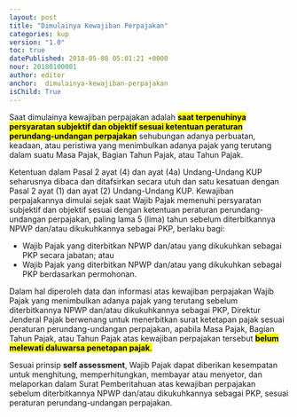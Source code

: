 ```yaml
---
layout: post
title: "Dimulainya Kewajiban Perpajakan"
categories: kup
version: "1.0"
toc: true
datePublished: 2018-05-08 05:01:21 +0000
nour: 20180100001
author: editor
anchor:  dimulainya-kewajiban-perpajakan
isChild: True
---
```

Saat dimulainya kewajiban perpajakan adalah <mark><strong>saat terpenuhinya persyaratan subjektif dan objektif sesuai ketentuan peraturan perundang-undangan perpajakan</strong></mark> sehubungan adanya perbuatan, keadaan, atau peristiwa yang menimbulkan adanya pajak yang terutang dalam suatu Masa Pajak, Bagian Tahun Pajak, atau Tahun Pajak.

Ketentuan dalam Pasal 2 ayat (4) dan ayat (4a) Undang-Undang KUP seharusnya dibaca dan ditafsirkan secara utuh dan satu kesatuan dengan Pasal 2 ayat (1) dan ayat (2) Undang-Undang KUP. Kewajiban perpajakannya dimulai sejak saat Wajib Pajak memenuhi persyaratan subjektif dan objektif sesuai dengan ketentuan peraturan perundang-undangan perpajakan, paling lama 5 (lima) tahun sebelum diterbitkannya NPWP dan/atau dikukuhkannya sebagai PKP, berlaku bagi:
- Wajib Pajak yang diterbitkan NPWP dan/atau yang dikukuhkan sebagai PKP secara jabatan; atau
- Wajib Pajak yang diterbitkan NPWP dan/atau yang dikukuhkan sebagai PKP berdasarkan permohonan.

Dalam hal diperoleh data dan informasi atas kewajiban perpajakan Wajib Pajak yang menimbulkan adanya pajak yang terutang sebelum diterbitkannya NPWP dan/atau dikukuhkannya sebagai PKP, Direktur Jenderal Pajak berwenang untuk menerbitkan surat ketetapan pajak sesuai peraturan perundang-undangan perpajakan, apabila Masa Pajak, Bagian Tahun Pajak, atau Tahun Pajak atas kewajiban perpajakan tersebut <mark><strong>belum melewati daluwarsa penetapan pajak</strong>.</mark>

Sesuai prinsip __self assessment__, Wajib Pajak dapat diberikan kesempatan untuk menghitung, memperhitungkan, membayar atau menyetor, dan melaporkan dalam Surat Pemberitahuan atas kewajiban perpajakan sebelum diterbitkannya NPWP dan/atau dikukuhkannya sebagai PKP, sesuai peraturan perundang-undangan perpajakan.